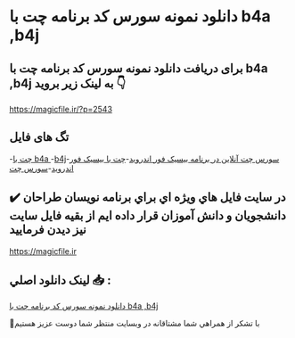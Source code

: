 # دانلود نمونه سورس کد برنامه چت با b4a ,b4j

## برای دریافت دانلود نمونه سورس کد برنامه چت با b4a ,b4j به لینک زیر بروید 👇

https://magicfile.ir/?p=2543

## تگ های فایل

-[چت با b4a ](https://magicfile.ir/product/%d8%b3%d9%88%d8%b1%d8%b3-%d9%88-%da%a9%d8%af-%d8%a8%d8%b1%d9%86%d8%a7%d9%85%d9%87-%da%86%d8%aa-%d8%a8%d8%a7-b4a-b4j/)-[b4j](https://magicfile.ir/product/%d8%b3%d9%88%d8%b1%d8%b3-%d9%88-%da%a9%d8%af-%d8%a8%d8%b1%d9%86%d8%a7%d9%85%d9%87-%da%86%d8%aa-%d8%a8%d8%a7-b4a-b4j/)-[سورس چت آنلاین در برنامه بیسیک فور اندروید](https://magicfile.ir/product/%d8%b3%d9%88%d8%b1%d8%b3-%d9%88-%da%a9%d8%af-%d8%a8%d8%b1%d9%86%d8%a7%d9%85%d9%87-%da%86%d8%aa-%d8%a8%d8%a7-b4a-b4j/)-[چت با بیسیک فور اندروید](https://magicfile.ir/product/%d8%b3%d9%88%d8%b1%d8%b3-%d9%88-%da%a9%d8%af-%d8%a8%d8%b1%d9%86%d8%a7%d9%85%d9%87-%da%86%d8%aa-%d8%a8%d8%a7-b4a-b4j/)-[سورس چت](https://magicfile.ir/product/%d8%b3%d9%88%d8%b1%d8%b3-%d9%88-%da%a9%d8%af-%d8%a8%d8%b1%d9%86%d8%a7%d9%85%d9%87-%da%86%d8%aa-%d8%a8%d8%a7-b4a-b4j/)

## ✔️ در سايت فايل هاي ويژه اي براي برنامه نويسان طراحان دانشجويان و دانش آموزان قرار داده ايم از بقيه فايل سايت نيز ديدن فرماييد

https://magicfile.ir


## لينک دانلود اصلي 📥 :

[دانلود نمونه سورس کد برنامه چت با b4a ,b4j](https://magicfile.ir/product/%d8%b3%d9%88%d8%b1%d8%b3-%d9%88-%da%a9%d8%af-%d8%a8%d8%b1%d9%86%d8%a7%d9%85%d9%87-%da%86%d8%aa-%d8%a8%d8%a7-b4a-b4j/) 


🙏با تشکر از همراهي شما مشتاقانه در وبسایت منتظر شما دوست عزیز هستیم


